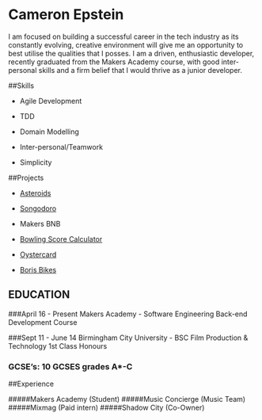 # Cameron Epstein

I am focused on building a successful career in the tech industry as its constantly evolving, creative environment will give me an opportunity to best utilise the qualities that I posses. I am a driven, enthusiastic developer, recently graduated from the Makers Academy course, with good inter-personal skills and a firm belief that I would thrive as a junior developer.

##Skills

* Agile Development

* TDD

* Domain Modelling

* Inter-personal/Teamwork

* Simplicity

##Projects

* [Asteroids](https://github.com/mbutlerw/arcade_games)

* [Songodoro](https://github.com/Andy-Bell/songodoro)

* Makers BNB

* [Bowling Score Calculator](https://github.com/cameronepstein/bowling-challenge)

* [Oystercard](https://github.com/cameronepstein/oystercard)

* [Boris Bikes](https://github.com/cameronepstein/boris-bikes)


## EDUCATION

###April 16 - Present
Makers Academy - Software Engineering
Back-end Development Course


###Sept 11 - June 14
Birmingham City University - BSC Film Production & Technology
1st Class Honours

### GCSE’s: 10 GCSES grades A*-C


##Experience

#####Makers Academy (Student)
#####Music Concierge (Music Team)
#####Mixmag (Paid intern)
#####Shadow City (Co-Owner)
